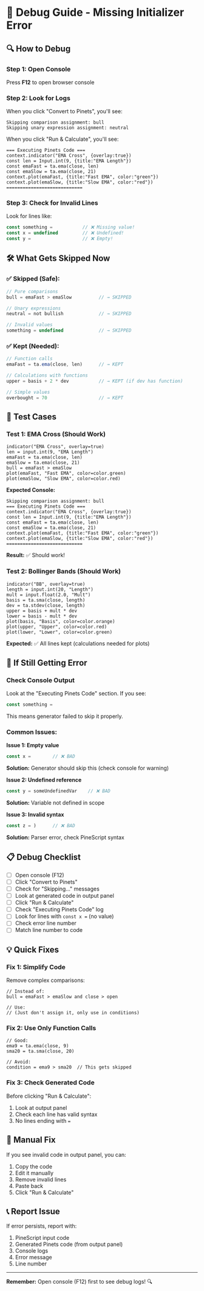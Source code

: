 # 🐛 Debug Guide - Missing Initializer Error

## 🔍 How to Debug

### Step 1: Open Console
Press **F12** to open browser console

### Step 2: Look for Logs

When you click "Convert to Pinets", you'll see:
```
Skipping comparison assignment: bull
Skipping unary expression assignment: neutral
```

When you click "Run & Calculate", you'll see:
```
=== Executing Pinets Code ===
context.indicator("EMA Cross", {overlay:true})
const len = Input.int(9, {title:"EMA Length"})
const emaFast = ta.ema(close, len)
const emaSlow = ta.ema(close, 21)
context.plot(emaFast, {title:"Fast EMA", color:"green"})
context.plot(emaSlow, {title:"Slow EMA", color:"red"})
============================
```

### Step 3: Check for Invalid Lines

Look for lines like:
```javascript
const something =           // ❌ Missing value!
const x = undefined         // ❌ Undefined!
const y =                   // ❌ Empty!
```

## 🛠️ What Gets Skipped Now

### ✅ Skipped (Safe):
```javascript
// Pure comparisons
bull = emaFast > emaSlow          // → SKIPPED

// Unary expressions
neutral = not bullish             // → SKIPPED

// Invalid values
something = undefined             // → SKIPPED
```

### ✅ Kept (Needed):
```javascript
// Function calls
emaFast = ta.ema(close, len)      // → KEPT

// Calculations with functions
upper = basis + 2 * dev           // → KEPT (if dev has function)

// Simple values
overbought = 70                   // → KEPT
```

## 🧪 Test Cases

### Test 1: EMA Cross (Should Work)
```pinescript
indicator("EMA Cross", overlay=true)
len = input.int(9, "EMA Length")
emaFast = ta.ema(close, len)
emaSlow = ta.ema(close, 21)
bull = emaFast > emaSlow
plot(emaFast, "Fast EMA", color=color.green)
plot(emaSlow, "Slow EMA", color=color.red)
```

**Expected Console:**
```
Skipping comparison assignment: bull
=== Executing Pinets Code ===
context.indicator("EMA Cross", {overlay:true})
const len = Input.int(9, {title:"EMA Length"})
const emaFast = ta.ema(close, len)
const emaSlow = ta.ema(close, 21)
context.plot(emaFast, {title:"Fast EMA", color:"green"})
context.plot(emaSlow, {title:"Slow EMA", color:"red"})
============================
```

**Result:** ✅ Should work!

### Test 2: Bollinger Bands (Should Work)
```pinescript
indicator("BB", overlay=true)
length = input.int(20, "Length")
mult = input.float(2.0, "Mult")
basis = ta.sma(close, length)
dev = ta.stdev(close, length)
upper = basis + mult * dev
lower = basis - mult * dev
plot(basis, "Basis", color=color.orange)
plot(upper, "Upper", color=color.red)
plot(lower, "Lower", color=color.green)
```

**Expected:** ✅ All lines kept (calculations needed for plots)

## 🚨 If Still Getting Error

### Check Console Output

Look at the "Executing Pinets Code" section. If you see:
```javascript
const something =
```

This means generator failed to skip it properly.

### Common Issues:

**Issue 1: Empty value**
```javascript
const x =        // ❌ BAD
```
**Solution:** Generator should skip this (check console for warning)

**Issue 2: Undefined reference**
```javascript
const y = someUndefinedVar    // ❌ BAD
```
**Solution:** Variable not defined in scope

**Issue 3: Invalid syntax**
```javascript
const z = )      // ❌ BAD
```
**Solution:** Parser error, check PineScript syntax

## 📋 Debug Checklist

- [ ] Open console (F12)
- [ ] Click "Convert to Pinets"
- [ ] Check for "Skipping..." messages
- [ ] Look at generated code in output panel
- [ ] Click "Run & Calculate"
- [ ] Check "Executing Pinets Code" log
- [ ] Look for lines with `const x =` (no value)
- [ ] Check error line number
- [ ] Match line number to code

## 💡 Quick Fixes

### Fix 1: Simplify Code
Remove complex comparisons:
```pinescript
// Instead of:
bull = emaFast > emaSlow and close > open

// Use:
// (Just don't assign it, only use in conditions)
```

### Fix 2: Use Only Function Calls
```pinescript
// Good:
ema9 = ta.ema(close, 9)
sma20 = ta.sma(close, 20)

// Avoid:
condition = ema9 > sma20  // This gets skipped
```

### Fix 3: Check Generated Code
Before clicking "Run & Calculate":
1. Look at output panel
2. Check each line has valid syntax
3. No lines ending with `=`

## 🔧 Manual Fix

If you see invalid code in output panel, you can:
1. Copy the code
2. Edit it manually
3. Remove invalid lines
4. Paste back
5. Click "Run & Calculate"

## 📞 Report Issue

If error persists, report with:
1. PineScript input code
2. Generated Pinets code (from output panel)
3. Console logs
4. Error message
5. Line number

---

**Remember:** Open console (F12) first to see debug logs! 🔍

